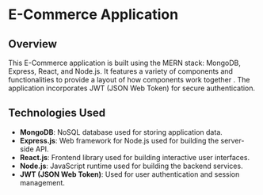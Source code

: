 # E-Commerce Application

## Overview

This E-Commerce application is built using the MERN stack: MongoDB, Express, React, and Node.js. 
It features a variety of components and functionalities to provide a layout of how components work together . 
The application incorporates JWT (JSON Web Token) for secure authentication.


## Technologies Used

- **MongoDB**: NoSQL database used for storing application data.
- **Express.js**: Web framework for Node.js used for building the server-side API.
- **React.js**: Frontend library used for building interactive user interfaces.
- **Node.js**: JavaScript runtime used for building the backend services.
- **JWT (JSON Web Token)**: Used for user authentication and session management.
